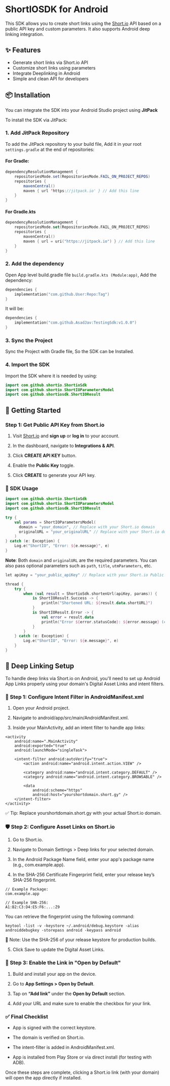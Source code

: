 
# ShortIOSDK for Android

This SDK allows you to create short links using the [Short.io](https://short.io/) API based on a public API key and custom parameters. It also supports Android deep linking integration.

## ✨ Features

- Generate short links via Short.io API
- Customize short links using parameters
- Integrate Deeplinking in Android
- Simple and clean API for developers


## 📦 Installation

You can integrate the SDK into your Android Studio project using **JitPack** 

To install the SDK via JitPack:

### 1. Add JitPack Repository

To add the JitPack repository to your build file, Add it in your root `settings.gradle` at the end of repositories:

#### For Gradle:
```java
dependencyResolutionManagement {
	repositoriesMode.set(RepositoriesMode.FAIL_ON_PROJECT_REPOS)
	repositories {
		mavenCentral()
		maven { url 'https://jitpack.io' } // Add this line
	}
}
```

#### For Gradle.kts
```kotlin
dependencyResolutionManagement {
	repositoriesMode.set(RepositoriesMode.FAIL_ON_PROJECT_REPOS)
	repositories {
		mavenCentral()
		maven { url = uri("https://jitpack.io") } // Add this line
	}
}
```

### 2. Add the dependency

Open App level build.gradle file `build.gradle.kts (Module:app)`, Add the dependency:

```kotlin
dependencies {
	implementation("com.github.User:Repo:Tag")
}
```

It will be:
```kotlin
dependencies {
	implementation("com.github.AsadJav:TestingSdk:v1.0.0")
}
```
### 3. Sync the Project
Sync the Project with Gradle file, So the SDK can be Installed.

### 4. Import the SDK
Import the SDK where it is needed by using:
```kotlin
import com.github.shortio.ShortioSdk
import com.github.shortio.ShortIOParametersModel
import com.github.shortiosdk.ShortIOResult
``` 

## 🔑 Getting Started

### Step 1: Get Public API Key from Short.io

1. Visit [Short.io](https://short.io/) and **sign up** or **log in** to your account.
   
2. In the dashboard, navigate to **Integrations & API**.

3. Click **CREATE API KEY** button.

4. Enable the **Public Key** toggle.

5. Click **CREATE** to generate your API key.

### 🔗 SDK Usage

```kotlin
import com.github.shortio.ShortioSdk
import com.github.shortio.ShortIOParametersModel
import com.github.shortiosdk.ShortIOResult

try {
    val params = ShortIOParametersModel(
      domain = "your_domain", // Replace with your Short.io domain
      originalURL = "your_originalURL" // Replace with your Short.io domain
    )
} catch (e: Exception) {
    Log.e("ShortIO", "Error: ${e.message}", e)
}
```

**Note**: Both `domain` and `originalURL` are the required parameters. You can also pass optional parameters such as `path`, `title`, `utmParameters`, etc.

```kotlin
let apiKey = "your_public_apiKey" // Replace with your Short.io Public API Key

thread {
    try {
        when (val result = ShortioSdk.shortenUrl(apiKey, params)) {
            is ShortIOResult.Success -> {
                println("Shortened URL: ${result.data.shortURL}")
            }
            is ShortIOResult.Error -> {
                val error = result.data
                println("Error ${error.statusCode}: ${error.message} (code: ${error.code})")
            }
        }
    } catch (e: Exception) {
        Log.e("ShortIO", "Error: ${e.message}", e)
    }
}       
```

## 🤖 Deep Linking Setup
To handle deep links via Short.io on Android, you'll need to set up Android App Links properly using your domain's Digital Asset Links and intent filters.

### 🔧 Step 1: Configure Intent Filter in AndroidManifest.xml

1. Open your Android project.

2. Navigate to android/app/src/main/AndroidManifest.xml.

3. Inside your MainActivity, add an intent filter to handle app links:
```
<activity
    android:name=".MainActivity"
    android:exported="true"
    android:launchMode="singleTask">
    
    <intent-filter android:autoVerify="true">
        <action android:name="android.intent.action.VIEW" />
        
        <category android:name="android.intent.category.DEFAULT" />
        <category android:name="android.intent.category.BROWSABLE" />
        
        <data
            android:scheme="https"
            android:host="yourshortdomain.short.gy" />
    </intent-filter>
</activity>
```
✅ Tip: Replace yourshortdomain.short.gy with your actual Short.io domain.

### 🛡️ Step 2: Configure Asset Links on Short.io

1. Go to Short.io.

2. Navigate to Domain Settings > Deep links for your selected domain.

3. In the Android Package Name field, enter your app's package name (e.g., com.example.app).

4. In the SHA-256 Certificate Fingerprint field, enter your release key’s SHA-256 fingerprint.
```
// Example Package:
com.example.app

// Example SHA-256:
A1:B2:C3:D4:E5:F6:...:Z9
```
You can retrieve the fingerprint using the following command:

```
keytool -list -v -keystore ~/.android/debug.keystore -alias androiddebugkey -storepass android -keypass android
```
📌 Note: Use the SHA-256 of your release keystore for production builds.

5. Click Save to update the Digital Asset Links.

### 🚦 Step 3: Enable the Link in "Open by Default"

1. Build and install your app on the device.

2. Go to **App Settings > Open by Default**.

3. Tap on **“Add link”** under the **Open by Default** section.

4. Add your URL and make sure to enable the checkbox for your link.

### ✅ Final Checklist

* App is signed with the correct keystore.

* The domain is verified on Short.io.
  
* The intent-filter is added in AndroidManifest.xml.
  
* App is installed from Play Store or via direct install (for testing with ADB).

Once these steps are complete, clicking a Short.io link (with your domain) will open the app directly if installed.
